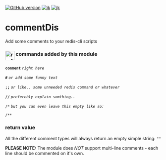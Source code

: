 [![GitHub version](https://img.shields.io/github/release/picotera/commentDis.svg?style=flat-square)](https://github.com/picotera/commentDis/releases/latest)
[![jk](https://img.shields.io/badge/reading_level-4th_grade-green.svg?style=flat-square)]()
[![jk](https://img.shields.io/badge/held_toghether_by-chewing_gum-C70039.svg?style=flat-square)]()

# commentDis
Add some comments to your redis-cli scripts


<h3> <img src="https://upload.wikimedia.org/wikipedia/en/6/6b/Redis_Logo.svg" alt="redis" height="30" align="top"/> commands added by this module</h3>

**`comment`** *`right here`*

**`#`** *`or add some funny text`*

**`;;`** *`or like.. some unneeded redis command or whatever`*

**`//`** *`preferebly explain somthing..`*

`/*` *`but you can even leave this empty like so:`*

`/**`

### return value
All the different comment types will always return an empty simple string: `""`


**PLEASE NOTE:** The module does *NOT* support multi-line comments - each line should be commented on it's own.
